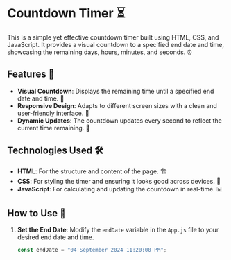 # Countdown Timer ⏳

This is a simple yet effective countdown timer built using HTML, CSS, and JavaScript. It provides a visual countdown to a specified end date and time, showcasing the remaining days, hours, minutes, and seconds. ⏰

## Features 🌟

- **Visual Countdown**: Displays the remaining time until a specified end date and time. 📅
- **Responsive Design**: Adapts to different screen sizes with a clean and user-friendly interface. 📱
- **Dynamic Updates**: The countdown updates every second to reflect the current time remaining. 🔄

## Technologies Used 🛠️

- **HTML**: For the structure and content of the page. 🏗️
- **CSS**: For styling the timer and ensuring it looks good across devices. 🎨
- **JavaScript**: For calculating and updating the countdown in real-time. 📊

## How to Use 🚀

1. **Set the End Date**: Modify the `endDate` variable in the `App.js` file to your desired end date and time.
   
   ```javascript
   const endDate = "04 September 2024 11:20:00 PM";
